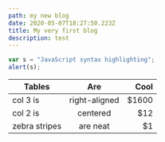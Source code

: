 ```yaml
---
path: my new blog
date: 2020-05-07T18:27:50.223Z
title: My very first blog
description: test
---
```

```javascript
var s = "JavaScript syntax highlighting";
alert(s);
```
| Tables        | Are           | Cool  |
| ------------- |:-------------:| -----:|
| col 3 is      | right-aligned | $1600 |
| col 2 is      | centered      |   $12 |
| zebra stripes | are neat      |    $1 |
